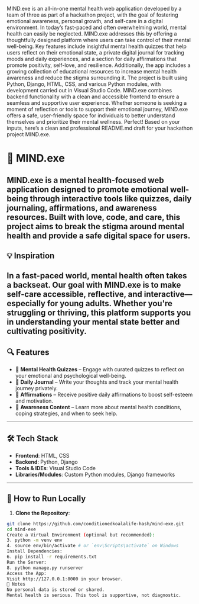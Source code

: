 MIND.exe is an all-in-one mental health web application developed by a team of three as part of a hackathon project, with the goal of fostering emotional awareness, personal growth, and self-care in a digital environment. In today’s fast-paced and often overwhelming world, mental health can easily be neglected. MIND.exe addresses this by offering a thoughtfully designed platform where users can take control of their mental well-being. Key features include insightful mental health quizzes that help users reflect on their emotional state, a private digital journal for tracking moods and daily experiences, and a section for daily affirmations that promote positivity, self-love, and resilience. Additionally, the app includes a growing collection of educational resources to increase mental health awareness and reduce the stigma surrounding it.
The project is built using Python, Django, HTML, CSS, and various Python modules, with development carried out in Visual Studio Code. MIND.exe combines backend functionality with a clean and accessible frontend to ensure a seamless and supportive user experience. Whether someone is seeking a moment of reflection or tools to support their emotional journey, MIND.exe offers a safe, user-friendly space for individuals to better understand themselves and prioritize their mental wellness.
Perfect! Based on your inputs, here’s a clean and professional README.md draft for your hackathon project MIND.exe.
# 🧠 MIND.exe
**MIND.exe** is a mental health-focused web application designed to promote emotional well-being through interactive tools like quizzes, daily journaling, affirmations, and awareness resources. Built with love, code, and care, this project aims to break the stigma around mental health and provide a safe digital space for users.
---
## 💡 Inspiration
In a fast-paced world, mental health often takes a backseat. Our goal with **MIND.exe** is to make self-care accessible, reflective, and interactive—especially for young adults. Whether you're struggling or thriving, this platform supports you in understanding your mental state better and cultivating positivity.
---
## 🔍 Features
- 🧩 **Mental Health Quizzes** – Engage with curated quizzes to reflect on your emotional and psychological well-being.
- 📔 **Daily Journal** – Write your thoughts and track your mental health journey privately.
- 💬 **Affirmations** – Receive positive daily affirmations to boost self-esteem and motivation.
- 🧠 **Awareness Content** – Learn more about mental health conditions, coping strategies, and when to seek help.
---
## 🛠 Tech Stack
- **Frontend**: HTML, CSS
- **Backend**: Python, Django
- **Tools & IDEs**: Visual Studio Code
- **Libraries/Modules**: Custom Python modules, Django frameworks
---
## 🚀 How to Run Locally
1. **Clone the Repository**:
```bash
git clone https://github.com/conditionedkoalalife-hash/mind-exe.git
cd mind-exe
Create a Virtual Environment (optional but recommended):
3. python -m venv env
4. source env/bin/activate # or `env\Scripts\activate` on Windows
Install Dependencies:
6. pip install -r requirements.txt
Run the Server:
8. python manage.py runserver
Access the App:
Visit http://127.0.0.1:8000 in your browser.
📌 Notes
No personal data is stored or shared.
Mental health is serious. This tool is supportive, not diagnostic.
